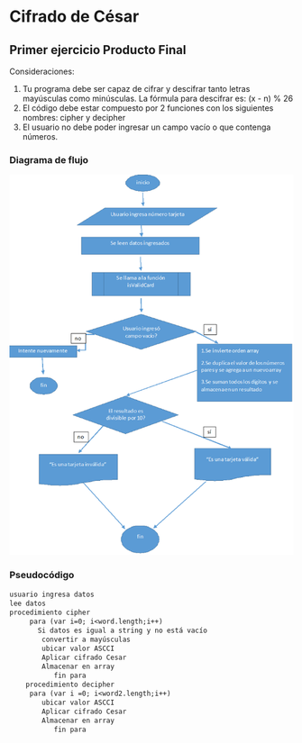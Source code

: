 # Cifrado de César
## Primer ejercicio Producto Final
Consideraciones:
1. Tu programa debe ser capaz de cifrar y descifrar tanto letras mayúsculas como minúsculas. La fórmula para descifrar es: (x - n) % 26
2. El código debe estar compuesto por 2 funciones con los siguientes nombres: cipher y decipher
3. El usuario no debe poder ingresar un campo vacío o que contenga números.

### Diagrama de flujo

![Imagen a replicar](assets/imgs/diagrama-flujo.png)

### Pseudocódigo

~~~~
usuario ingresa datos
lee datos
procedimiento cipher
     para (var i=0; i<word.length;i++)
	   Si datos es igual a string y no está vacío
		convertir a mayúsculas
		ubicar valor ASCCI
		Aplicar cifrado Cesar
		Almacenar en array
    	   fin para
    procedimiento decipher
     para (var i =0; i<word2.length;i++)
		ubicar valor ASCCI
		Aplicar cifrado Cesar
		Almacenar en array
    	   fin para

~~~~